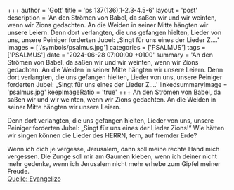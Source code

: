 +++
author = 'Gott'
title = 'ps 137(136),1-2.3-4.5-6'
layout = 'post'
description = 'An den Strömen von Babel,  da saßen wir und wir weinten,  wenn wir Zions gedachten. An die Weiden in seiner Mitte  hängten wir unsere Leiern.  Denn dort verlangten, die uns gefangen hielten, Lieder von uns,  unsere Peiniger forderten Jubel:  „Singt für uns eines der Lieder Z....'
images = ['/symbols/psalmus.jpg']
categories = ['PSALMUS']
tags = ['PSALMUS']
date = '2024-06-28 07:00:00 +0100'
summary = 'An den Strömen von Babel,  da saßen wir und wir weinten,  wenn wir Zions gedachten. An die Weiden in seiner Mitte  hängten wir unsere Leiern.  Denn dort verlangten, die uns gefangen hielten, Lieder von uns,  unsere Peiniger forderten Jubel:  „Singt für uns eines der Lieder Z....'
linkedsummaryImage = 'psalmus.jpg'
keepImageRatio = 'true'
+++
An den Strömen von Babel, 
da saßen wir und wir weinten, 
wenn wir Zions gedachten.
An die Weiden in seiner Mitte 
hängten wir unsere Leiern.

Denn dort verlangten, die uns gefangen hielten, Lieder von uns, 
unsere Peiniger forderten Jubel: 
„Singt für uns eines der Lieder Zions!“
Wie hätten wir singen können die Lieder des HERRN, 
fern, auf fremder Erde?

Wenn ich dich je vergesse, Jerusalem, 
dann soll meine rechte Hand mich vergessen.<!--more-->
Die Zunge soll mir am Gaumen kleben, 
wenn ich deiner nicht mehr gedenke, 
wenn ich Jerusalem nicht mehr erhebe zum Gipfel meiner Freude.<br> [Quelle: Evangelizo](https://evangeliumtagfuertag.org/DE/gospel)